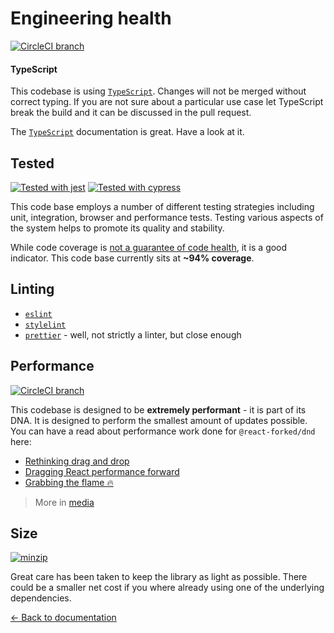 # Engineering health

[![CircleCI branch](https://img.shields.io/circleci/project/github/react-forked/dnd/master.svg)](https://circleci.com/gh/react-forked/dnd/tree/master)

#### TypeScript

This codebase is using [`TypeScript`](https://www.typescriptlang.org/). Changes will not be merged without correct typing. If you are not sure about a particular use case let TypeScript break the build and it can be discussed in the pull request.

The [`TypeScript`](https://www.typescriptlang.org/docs/handbook/intro.html) documentation is great. Have a look at it.

## Tested

[![Tested with jest](https://img.shields.io/badge/tested_with-jest-99424f.svg)](https://www.npmjs.com/package/@react-forked/dnd) [![Tested with cypress](https://img.shields.io/badge/tested%20with-cypress-brightgreen.svg?style=flat)](https://www.cypress.io/)

This code base employs a number of different testing strategies including unit, integration, browser and performance tests. Testing various aspects of the system helps to promote its quality and stability.

While code coverage is [not a guarantee of code health](https://stackoverflow.com/a/90021/1374236), it is a good indicator. This code base currently sits at **~94% coverage**.

## Linting

- [`eslint`](https://eslint.org/)
- [`stylelint`](https://github.com/stylelint/stylelint)
- [`prettier`](https://github.com/prettier/prettier) - well, not strictly a linter, but close enough

## Performance

[![CircleCI branch](https://img.shields.io/badge/speed-blazing%20%F0%9F%94%A5-brightgreen.svg?style=flat)](https://circleci.com/gh/react-forked/dnd/tree/master)

This codebase is designed to be **extremely performant** - it is part of its DNA. It is designed to perform the smallest amount of updates possible. You can have a read about performance work done for `@react-forked/dnd` here:

- [Rethinking drag and drop](https://medium.com/@alexandereardon/rethinking-drag-and-drop-d9f5770b4e6b)
- [Dragging React performance forward](https://medium.com/@alexandereardon/dragging-react-performance-forward-688b30d40a33)
- [Grabbing the flame 🔥](https://medium.com/@alexandereardon/grabbing-the-flame-290c794fe852)

> More in [media](/docs/support/media.md)

## Size

[![minzip](https://img.shields.io/bundlephobia/minzip/@react-forked/dnd.svg)](https://www.npmjs.com/package/@react-forked/dnd)

Great care has been taken to keep the library as light as possible. There could be a smaller net cost if you where already using one of the underlying dependencies.

[← Back to documentation](/README.md#documentation-)
